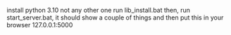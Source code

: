 install python 3.10 not any other one
run lib_install.bat
then, run start_server.bat, it should show a couple of things and then put this in your browser 127.0.0.1:5000